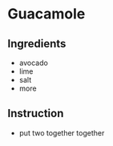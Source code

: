 # Guacamole
## Ingredients
* avocado
* lime
* salt
* more
## Instruction
* put two together together

